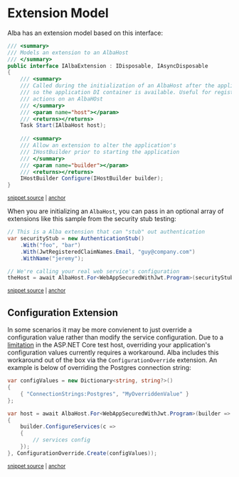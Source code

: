 # Extension Model

Alba has an extension model based on this interface:

<!-- snippet: sample_IAlbaExtension -->
<a id='snippet-sample_ialbaextension'></a>
```cs
/// <summary>
/// Models an extension to an AlbaHost
/// </summary>
public interface IAlbaExtension : IDisposable, IAsyncDisposable
{
    /// <summary>
    /// Called during the initialization of an AlbaHost after the application is started,
    /// so the application DI container is available. Useful for registering setup or teardown
    /// actions on an AlbaHOst
    /// </summary>
    /// <param name="host"></param>
    /// <returns></returns>
    Task Start(IAlbaHost host);
        
    /// <summary>
    /// Allow an extension to alter the application's
    /// IHostBuilder prior to starting the application
    /// </summary>
    /// <param name="builder"></param>
    /// <returns></returns>
    IHostBuilder Configure(IHostBuilder builder);
}
```
<sup><a href='https://github.com/JasperFx/alba/blob/master/src/Alba/IAlbaExtension.cs#L7-L32' title='Snippet source file'>snippet source</a> | <a href='#snippet-sample_ialbaextension' title='Start of snippet'>anchor</a></sup>
<!-- endSnippet -->

When you are initializing an `AlbaHost`, you can pass in an optional array of extensions like this sample from the security stub
testing:

<!-- snippet: sample_bootstrapping_with_stub_extension -->
<a id='snippet-sample_bootstrapping_with_stub_extension'></a>
```cs
// This is a Alba extension that can "stub" out authentication
var securityStub = new AuthenticationStub()
    .With("foo", "bar")
    .With(JwtRegisteredClaimNames.Email, "guy@company.com")
    .WithName("jeremy");

// We're calling your real web service's configuration
theHost = await AlbaHost.For<WebAppSecuredWithJwt.Program>(securityStub);
```
<sup><a href='https://github.com/JasperFx/alba/blob/master/src/Alba.Testing/Security/web_api_authentication_with_stub.cs#L21-L32' title='Snippet source file'>snippet source</a> | <a href='#snippet-sample_bootstrapping_with_stub_extension' title='Start of snippet'>anchor</a></sup>
<!-- endSnippet -->

## Configuration Extension

In some scenarios it may be more convienent to just override a configuration value rather than modify the service configuration. Due to a [limitation](https://github.com/dotnet/aspnetcore/issues/37680) in the ASP.NET Core test host, overriding your application's configuration values currently requires a workaround. Alba includes this workaround out of the box via the `ConfigurationOverride` extension.
An example is below of overriding the Postgres connection string:

<!-- snippet: sample_configuration_extension -->
<a id='snippet-sample_configuration_extension'></a>
```cs
var configValues = new Dictionary<string, string?>()
{
    { "ConnectionStrings:Postgres", "MyOverriddenValue" }
};

var host = await AlbaHost.For<WebAppSecuredWithJwt.Program>(builder =>
{
    builder.ConfigureServices(c =>
    {
        // services config
    });
}, ConfigurationOverride.Create(configValues));
```
<sup><a href='https://github.com/JasperFx/alba/blob/master/src/Alba.Testing/Samples/Extensions.cs#L11-L25' title='Snippet source file'>snippet source</a> | <a href='#snippet-sample_configuration_extension' title='Start of snippet'>anchor</a></sup>
<!-- endSnippet -->
